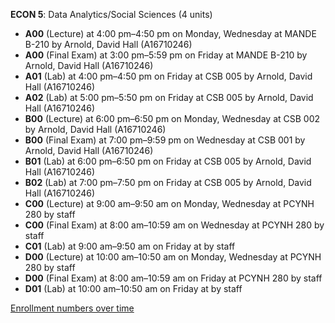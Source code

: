 **ECON 5**: Data Analytics/Social Sciences (4 units)

- **A00** (Lecture) at 4:00 pm–4:50 pm on Monday, Wednesday at MANDE B-210 by Arnold, David Hall (A16710246)
- **A00** (Final Exam) at 3:00 pm–5:59 pm on Friday at MANDE B-210 by Arnold, David Hall (A16710246)
- **A01** (Lab) at 4:00 pm–4:50 pm on Friday at CSB 005 by Arnold, David Hall (A16710246)
- **A02** (Lab) at 5:00 pm–5:50 pm on Friday at CSB 005 by Arnold, David Hall (A16710246)
- **B00** (Lecture) at 6:00 pm–6:50 pm on Monday, Wednesday at CSB 002 by Arnold, David Hall (A16710246)
- **B00** (Final Exam) at 7:00 pm–9:59 pm on Wednesday at CSB 001 by Arnold, David Hall (A16710246)
- **B01** (Lab) at 6:00 pm–6:50 pm on Friday at CSB 005 by Arnold, David Hall (A16710246)
- **B02** (Lab) at 7:00 pm–7:50 pm on Friday at CSB 005 by Arnold, David Hall (A16710246)
- **C00** (Lecture) at 9:00 am–9:50 am on Monday, Wednesday at PCYNH 280 by staff
- **C00** (Final Exam) at 8:00 am–10:59 am on Wednesday at PCYNH 280 by staff
- **C01** (Lab) at 9:00 am–9:50 am on Friday at   by staff
- **D00** (Lecture) at 10:00 am–10:50 am on Monday, Wednesday at PCYNH 280 by staff
- **D00** (Final Exam) at 8:00 am–10:59 am on Friday at PCYNH 280 by staff
- **D01** (Lab) at 10:00 am–10:50 am on Friday at   by staff

[Enrollment numbers over time](./ECON5.tsv)
